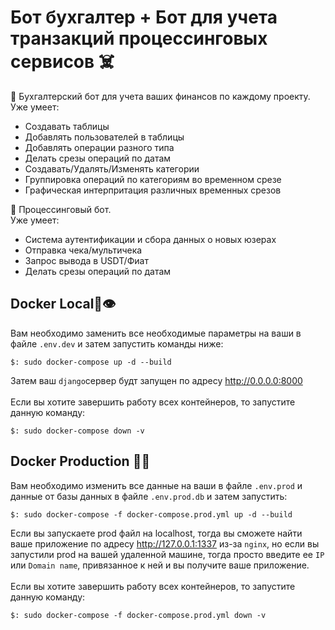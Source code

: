 # Бот бухгалтер + Бот для учета транзакций процессинговых сервисов ☠️
🤠 Бухгалтерский бот для учета ваших финансов по каждому проекту.<br>Уже умеет:<br>
- Создавать таблицы
- Добавлять пользователей в таблицы
- Добавлять операции разного типа
- Делать срезы операций по датам
- Создавать/Удалять/Изменять категории
- Группировка операций по категориям во временном срезе
- Графическая интерпритация различных временных срезов

🤖 Процессинговый бот.<br>Уже умеет:<br>
- Система аутентификации и сбора данных о новых юзерах
- Отправка чека/мультичека
- Запрос вывода в USDT/Фиат
- Делать срезы операций по датам

## Docker Local🐳👁
Вам необходимо заменить все необходимые параметры на ваши в файле `.env.dev` и затем запустить команды ниже:
```shell
$: sudo docker-compose up -d --build
```
Затем ваш `django`сервер будт запущен по адресу http://0.0.0.0:8000 <br><br>
Если вы хотите завершить работу всех контейнеров, то запустите данную команду:
```shell
$: sudo docker-compose down -v
```

## Docker Production 🐳💥
Вам необходимо изменить все данные на ваши в файле `.env.prod` и данные от базы данных в файле `.env.prod.db` и затем запустить:
```shell
$: sudo docker-compose -f docker-compose.prod.yml up -d --build 
```
Если вы запускаете prod файл на localhost, тогда вы сможете найти ваше приложение по адресу http://127.0.0.1:1337 из-за `nginx`, но если вы запустили prod на вашей удаленной машине, тогда просто введите ее `IP` или `Domain name`, привязанное к ней и вы получите ваше приложение.<br><br>
Если вы хотите завершить работу всех контейнеров, то запустите данную команду:
```shell
$: sudo docker-compose -f docker-compose.prod.yml down -v
```

